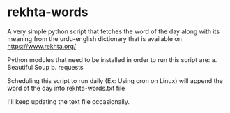 # rekhta-words
A very simple python script that fetches the word of the day along with its meaning from the urdu-english dictionary that is available on https://www.rekhta.org/


Python modules that need to be installed in order to run this script are:
	a. Beautiful Soup
	b. requests


Scheduling this script to run daily (Ex: Using cron on Linux) will append the word of the day into rekhta-words.txt file


I'll keep updating the text file occasionally.
